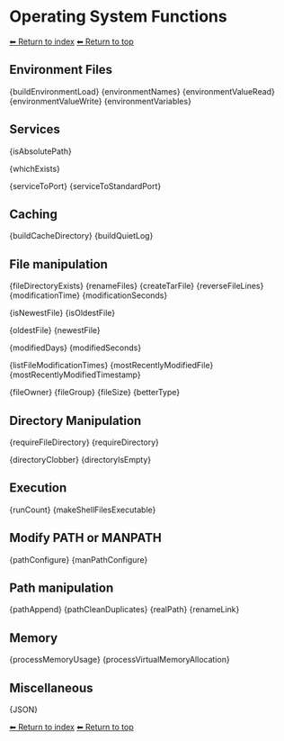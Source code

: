 # Operating System Functions

[⬅ Return to index](index.md)
[⬅ Return to top](../index.md)

## Environment Files

{buildEnvironmentLoad}
{environmentNames}
{environmentValueRead}
{environmentValueWrite}
{environmentVariables}

## Services

{isAbsolutePath}

{whichExists}

{serviceToPort}
{serviceToStandardPort}

## Caching

{buildCacheDirectory}
{buildQuietLog}

## File manipulation

{fileDirectoryExists}
{renameFiles}
{createTarFile}
{reverseFileLines}
{modificationTime}
{modificationSeconds}

{isNewestFile}
{isOldestFile}

{oldestFile}
{newestFile}

{modifiedDays}
{modifiedSeconds}

{listFileModificationTimes}
{mostRecentlyModifiedFile}
{mostRecentlyModifiedTimestamp}

{fileOwner}
{fileGroup}
{fileSize}
{betterType}

## Directory Manipulation

{requireFileDirectory}
{requireDirectory}

{directoryClobber}
{directoryIsEmpty}

## Execution

{runCount}
{makeShellFilesExecutable}

## Modify PATH or MANPATH

{pathConfigure}
{manPathConfigure}

## Path manipulation

{pathAppend}
{pathCleanDuplicates}
{realPath}
{renameLink}

## Memory

{processMemoryUsage}
{processVirtualMemoryAllocation}

## Miscellaneous

{JSON}


[⬅ Return to index](index.md)
[⬅ Return to top](../index.md)
